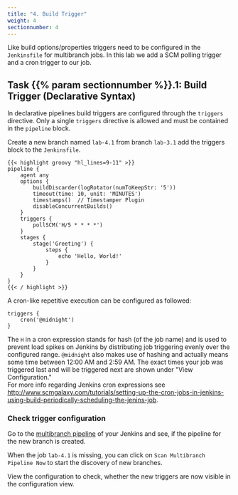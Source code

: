 ```yaml
---
title: "4. Build Trigger"
weight: 4
sectionnumber: 4
---
```


Like build options/properties triggers need to be configured in the ``Jenkinsfile`` for
multibranch jobs. In this lab we add a SCM polling trigger and a cron trigger to our job.


## Task {{% param sectionnumber %}}.1: Build Trigger (Declarative Syntax)

In declarative pipelines build triggers are configured through the ``triggers`` directive.
Only a single ``triggers`` directive is allowed and must be contained in the ``pipeline`` block.

Create a new branch named ``lab-4.1`` from branch ``lab-3.1`` add the triggers block to the ``Jenkinsfile``.

```
{{< highlight groovy "hl_lines=9-11" >}}
pipeline {
    agent any
    options {
        buildDiscarder(logRotator(numToKeepStr: '5'))
        timeout(time: 10, unit: 'MINUTES')
        timestamps()  // Timestamper Plugin
        disableConcurrentBuilds()
    }
    triggers {
        pollSCM('H/5 * * * *')
    }
    stages {
        stage('Greeting') {
            steps {
                echo 'Hello, World!'
            }
        }
    }
}
{{< / highlight >}}
```

A cron-like repetitive execution can be configured as followed:

```
triggers {
    cron('@midnight')
}
```

The ``H`` in a cron expression stands for hash (of the job name) and is used to prevent load spikes on Jenkins by distributing job triggering evenly over the configured range.
``@midnight`` also makes use of hashing and actually means some time between 12:00 AM and 2:59 AM. The exact times your job was triggered last and will be triggered next
are shown under "View Configuration."  
For more info regarding Jenkins cron expressions see <http://www.scmgalaxy.com/tutorials/setting-up-the-cron-jobs-in-jenkins-using-build-periodically-scheduling-the-jenins-job>.


### Check trigger configuration

Go to the [multibranch pipeline](http://localhost:8080/job/techlab/) of your Jenkins and see, if the pipeline for the new branch is created.

When the job `lab-4.1` is missing, you can click on `Scan Multibranch Pipeline Now` to start the discovery of new branches.

View the configuration to check, whether the new triggers are now visible in the configuration view.
